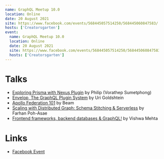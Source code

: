 ```yaml
---
name: GraphQL Meetup 10.0
location: Online
date: 20 August 2021
site: https://www.facebook.com/events/568445057514250/568445060847583/
hosts: ['Creatorsgarten']
event:
  name: GraphQL Meetup 10.0
  location: Online
  date: 20 August 2021
  site: https://www.facebook.com/events/568445057514250/568445060847583/
  hosts: ['Creatorsgarten']
---
```


# Talks

- [Exploring Prisma with Nexus Plugin](https://youtu.be/UMbTg0Q67bY?t=1370) by Philip (Vorathep Sumetphong)
- [Envelop, The GraphQL Plugin System](https://youtu.be/UMbTg0Q67bY?t=3443) by Uri Goldshtein
- [Apollo Federation 101](https://youtu.be/UMbTg0Q67bY?t=5927) by Beam
- [Scaling with Distributed Graph: Schema Stitching & Serverless](https://youtu.be/CyRM6THzIVQ?t=1960) by Farhan Poh-Asae
- [Frontend frameworks, backend databases & GraphQL!](https://youtu.be/CyRM6THzIVQ?t=4679) by Vishwa Mehta

# Links

- [Facebook Event](https://www.facebook.com/events/568445057514250/568445060847583/)
